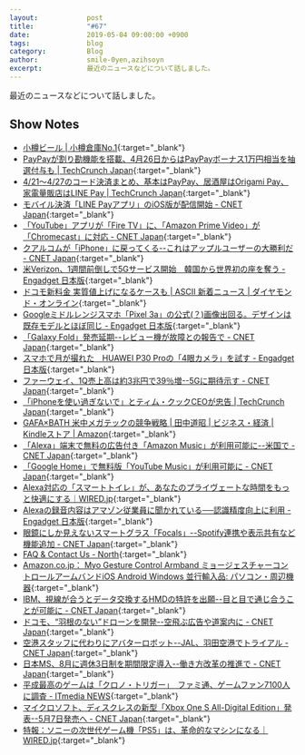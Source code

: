 ```yaml
---
layout:            post
title:             "#67"
date:              2019-05-04 09:00:00 +0900
tags:              blog
category:          Blog
author:            smile-0yen,azihsoyn
excerpt:           最近のニュースなどについて話しました。
---
```

最近のニュースなどについて話しました。

## Show Notes
- [小樽ビール \| 小樽倉庫No\.1](https://otarubeer.com/jp/?page_id=357){:target="_blank"}
- [PayPayが割り勘機能を搭載、4月26日からはPayPayボーナス1万円相当を抽選付与も \| TechCrunch Japan](https://jp.techcrunch.com/2019/04/22/paypay-warikan/){:target="_blank"}
- [4/21〜4/27のコード決済まとめ、基本はPayPay、居酒屋はOrigami Pay、家電量販店はLINE Pay \| TechCrunch Japan](https://jp.techcrunch.com/2019/04/21/qr-code-payment-21-27-apr/){:target="_blank"}
- [モバイル決済「LINE Payアプリ」のiOS版が配信開始 \- CNET Japan](https://japan.cnet.com/article/35136195/){:target="_blank"}
- [「YouTube」アプリが「Fire TV」に、「Amazon Prime Video」が「Chromecast」に対応 \- CNET Japan](https://japan.cnet.com/article/35136026/){:target="_blank"}
- [クアルコムが「iPhone」に戻ってくる\-\-これはアップルユーザーの大勝利だ \- CNET Japan](https://japan.cnet.com/article/35136022/){:target="_blank"}
- [米Verizon、1週間前倒しで5Gサービス開始　韓国から世界初の座を奪う \- Engadget 日本版](https://japanese.engadget.com/2019/04/04/verizon-5g-1/){:target="_blank"}
- [ドコモ新料金 実質値上げになるケースも \| ASCII 新着ニュース \| ダイヤモンド・オンライン](https://diamond.jp/articles/-/200957){:target="_blank"}
- [Googleミドルレンジスマホ「Pixel 3a」の公式\(？\)画像出回る。デザインは既存モデルとほぼ同じ \- Engadget 日本版](https://japanese.engadget.com/2019/04/24/google-pixel-3a/){:target="_blank"}
- [「Galaxy Fold」発売延期\-\-レビュー機が故障との報告で \- CNET Japan](https://japan.cnet.com/article/35136155/){:target="_blank"}
- [スマホで月が撮れた　HUAWEI P30 Proの「4眼カメラ」を試す \- Engadget 日本版](https://japanese.engadget.com/2019/03/27/huawei-p30-pro-4/){:target="_blank"}
- [ファーウェイ、1Q売上高は約3兆円で39％増\-\-5Gに期待示す \- CNET Japan](https://japan.cnet.com/article/35136168/){:target="_blank"}
- [「iPhoneを使い過ぎないで」とティム・クックCEOが忠告 \| TechCrunch Japan](https://jp.techcrunch.com/2019/04/24/2019-04-23-tim-cook-wants-you-to-put-down-your-iphone/){:target="_blank"}
- [GAFA×BATH 米中メガテックの競争戦略 \| 田中道昭 \| ビジネス・経済 \| Kindleストア \| Amazon](https://www.amazon.co.jp/dp/B07QFPKJ46/ref=dp-kindle-redirect?_encoding=UTF8&btkr=1){:target="_blank"}
- [「Alexa」端末で無料の広告付き「Amazon Music」が利用可能に\-\-米国で \- CNET Japan](https://japan.cnet.com/article/35136004/){:target="_blank"}
- [「Google Home」で無料版「YouTube Music」が利用可能に \- CNET Japan](https://japan.cnet.com/article/35136007/){:target="_blank"}
- [Alexa対応の「スマートトイレ」が、あなたのプライヴェートな時間をもっと快適にする｜WIRED\.jp](https://wired.jp/2019/04/22/kohler-numi-2-0-ces-2019-hands-on/){:target="_blank"}
- [Alexaの録音内容はアマゾン従業員に聞かれている──認識精度向上に利用 \- Engadget 日本版](https://japanese.engadget.com/2019/04/12/alexa/){:target="_blank"}
- [眼鏡にしか見えないスマートグラス「Focals」\-\-Spotify連携や表示共有など機能追加 \- CNET Japan](https://japan.cnet.com/article/35135634/){:target="_blank"}
- [FAQ & Contact Us \- North](https://www.bynorth.com/faq-contact){:target="_blank"}
- [Amazon\.co\.jp： Myo Gesture Control Armband ミョージェスチャーコントロールアームバンドiOS Android Windows 並行輸入品: パソコン・周辺機器](https://www.amazon.co.jp/Gesture-Control-Armband-%E3%83%9F%E3%83%A7%E3%83%BC%E3%82%B8%E3%82%A7%E3%82%B9%E3%83%81%E3%83%A3%E3%83%BC%E3%82%B3%E3%83%B3%E3%83%88%E3%83%AD%E3%83%BC%E3%83%AB%E3%82%A2%E3%83%BC%E3%83%A0%E3%83%90%E3%83%B3%E3%83%89iOS-Android/dp/B00U31KP7E){:target="_blank"}
- [IBM、視線が合うとデータ交換するHMDの特許を出願\-\-目と目で通じ合うことが可能に \- CNET Japan](https://japan.cnet.com/article/35136133/){:target="_blank"}
- [ドコモ、“羽根のない”ドローンを開発\-\-空飛ぶ広告や道案内に \- CNET Japan](https://japan.cnet.com/article/35135937/){:target="_blank"}
- [空港スタッフに代わりにアバターロボット\-\-JAL、羽田空港でトライアル \- CNET Japan](https://japan.cnet.com/article/35136049/){:target="_blank"}
- [日本MS、8月に週休3日制を期間限定導入\-\-働き方改革の推進で \- CNET Japan](https://japan.cnet.com/article/35136145/){:target="_blank"}
- [平成最高のゲームは「クロノ・トリガー」　ファミ通、ゲームファン7100人に調査 \- ITmedia NEWS](https://www.itmedia.co.jp/news/articles/1904/22/news093.html){:target="_blank"}
- [マイクロソフト、ディスクレスの新型「Xbox One S All\-Digital Edition」発表\-\-5月7日発売へ \- CNET Japan](https://japan.cnet.com/article/35135881/){:target="_blank"}
- [特報：ソニーの次世代ゲーム機「PS5」は、革命的なマシンになる｜WIRED\.jp](https://wired.jp/2019/04/17/exclusive-sony-next-gen-console/){:target="_blank"}
